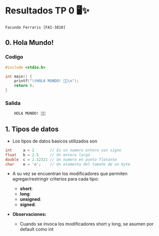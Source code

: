 # Resultados TP 0 🖥️✨

`Facundo Ferraris [FAI-3810]`

## 0. Hola Mundo!

### Codigo

```c
#include <stdio.h>

int main() {
    printf("\tHOLA MUNDO! 🌱✨\n");
    return 0;
}
```

### Salida

```bash
    HOLA MUNDO! 🌱✨
```

## 1. Tipos de datos

- Los tipos de datos basicos utilizados son

```c
int     a = 2       // Es un numero entero con signo
float   b = 2.5     // Un entero largo
double  c = 2.12321 // Un numero en punto flotante
char    e = 'e';    // Un elemento del tamaño de un byte
```

- A su vez se encuentran los modificadores que permiten agregar/restringir criterios para cada tipo:

  - **short**:
  - **long**:
  - **unsigned**:
  - **signed**:

- **Observaciones:**
  - Cuando se invoca los modificadores short y long, se asumen por default como int
